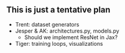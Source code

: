 ## This is just a tentative plan

- Trent: dataset generators
- Jesper & AK: architectures.py, models.py
    - Should we implement ResNet in Jax?
- Tiger: training loops, visualizations
